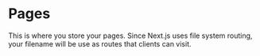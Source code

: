 # Pages

This is where you store your pages. Since Next.js uses file system routing, your filename will be use as routes that clients can visit.
